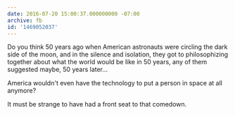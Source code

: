 ```yaml
---
date: 2016-07-20 15:00:37.000000000 -07:00
archive: fb
id: '1469052037'
---
```


Do you think 50 years ago when American astronauts were circling the dark side of the moon, and in the silence and isolation, they got to philosophizing together about what the world would be like in 50 years, any of them suggested maybe, 50 years later…

America wouldn't even have the technology to put a person in space at all anymore?

It must be strange to have had a front seat to that comedown.
